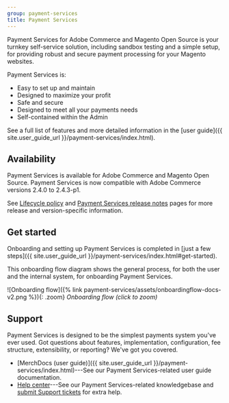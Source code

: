 ```yaml
---
group: payment-services
title: Payment Services
---
```


Payment Services for Adobe Commerce and Magento Open Source is your turnkey self-service solution, including sandbox testing and a simple setup, for providing robust and secure payment processing for your Magento websites.

Payment Services is:

*  Easy to set up and maintain
*  Designed to maximize your profit
*  Safe and secure
*  Designed to meet all your payments needs
*  Self-contained within the Admin

See a full list of features and more detailed information in the [user guide]({{ site.user_guide_url }}/payment-services/index.html).

## Availability

Payment Services is available for Adobe Commerce and Magento Open Source. Payment Services is now compatible with Adobe Commerce versions 2.4.0 to 2.4.3-p1.

See [Lifecycle policy]({{site.baseurl}}/release/lifecycle-policy.html) and [Payment Services release notes]({{site.baseurl}}/payment-services/release-notes.html) pages for more release and version-specific information.

## Get started

Onboarding and setting up Payment Services is completed in [just a few steps]({{ site.user_guide_url }}/payment-services/index.html#get-started).

This onboarding flow diagram shows the general process, for both the user and the internal system, for onboarding Payment Services.

![Onboarding flow]({% link payment-services/assets/onboardingflow-docs-v2.png %}){: .zoom}
_Onboarding flow (click to zoom)_

## Support

Payment Services is designed to be the simplest payments system you've ever used. Got questions about features, implementation, configuration, fee structure, extensibility, or reporting? We've got you covered.

*  [MerchDocs (user guide)]({{ site.user_guide_url }}/payment-services/index.html)---See our Payment Services-related user guide documentation.
*  [Help center](https://support.magento.com/hc/en-us)---See our Payment Services-related knowledgebase and [submit Support tickets](https://support.magento.com/hc/en-us/articles/360000913794#submit-ticket) for extra help.
